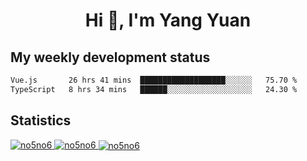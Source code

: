 <h1 align="center">Hi 👋, I'm Yang Yuan</h1>


## My weekly development status
<!--START_SECTION:waka-->

```txt
Vue.js       26 hrs 41 mins  ███████████████████░░░░░░   75.70 %
TypeScript   8 hrs 34 mins   ██████░░░░░░░░░░░░░░░░░░░   24.30 %
```

<!--END_SECTION:waka-->

## Statistics
<a href="https://github.com/anuraghazra/github-readme-stats">
  <img src="https://github-readme-stats.vercel.app/api/top-langs/?username=no5no6&theme=dracula" alt="no5no6">
</a>
<a href="https://github.com/anuraghazra/github-readme-stats">
  <img src="https://github-readme-stats.vercel.app/api?username=no5no6&show_icons=true&theme=dracula&line_height=40" alt="no5no6">
</a>
<a href="https://github.com/anuraghazra/github-readme-stats">
  <img align="center" src="https://github-readme-streak-stats.herokuapp.com/?user=no5no6&theme=dracula" alt="no5no6" />
</a>